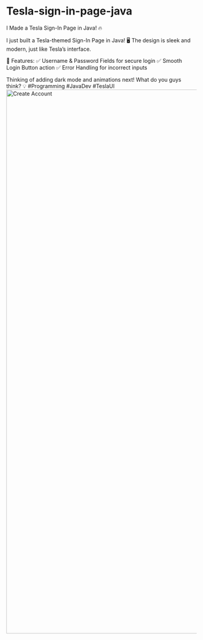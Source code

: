 # Tesla-sign-in-page-java
I Made a Tesla Sign-In Page in Java! 🔥

I just built a Tesla-themed Sign-In Page in Java! 🖥️ The design is sleek and modern, just like Tesla’s interface.

🔹 Features:
✅ Username & Password Fields for secure login
✅ Smooth Login Button action
✅ Error Handling for incorrect inputs

Thinking of adding dark mode and animations next! What do you guys think? 💡 
#Programming #JavaDev #TeslaUI
<img width="1440" alt="Create Account" src="https://github.com/user-attachments/assets/dc9d703c-f712-4977-8fb8-351bee787738" />
